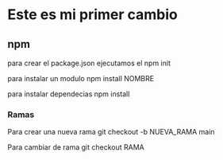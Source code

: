 # Este es mi primer cambio

## npm 
para crear el package.json ejecutamos el npm init

para instalar un modulo npm install NOMBRE

para instalar dependecias npm install

### Ramas
Para crear una nueva rama
git checkout -b NUEVA_RAMA main

Para cambiar de rama
git checkout RAMA




